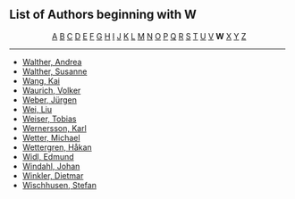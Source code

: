 <h2>List of Authors beginning with W</h2>
<p style="text-align:center"><a href="authors_A.html">A</a>&nbsp;<a href="authors_B.html">B</a>&nbsp;<a href="authors_C.html">C</a>&nbsp;<a href="authors_D.html">D</a>&nbsp;<a href="authors_E.html">E</a>&nbsp;<a href="authors_F.html">F</a>&nbsp;<a href="authors_G.html">G</a>&nbsp;<a href="authors_H.html">H</a>&nbsp;<a href="authors_I.html">I</a>&nbsp;<a href="authors_J.html">J</a>&nbsp;<a href="authors_K.html">K</a>&nbsp;<a href="authors_L.html">L</a>&nbsp;<a href="authors_M.html">M</a>&nbsp;<a href="authors_N.html">N</a>&nbsp;<a href="authors_O.html">O</a>&nbsp;<a href="authors_P.html">P</a>&nbsp;<a href="authors_Q.html">Q</a>&nbsp;<a href="authors_R.html">R</a>&nbsp;<a href="authors_S.html">S</a>&nbsp;<a href="authors_T.html">T</a>&nbsp;<a href="authors_U.html">U</a>&nbsp;<a href="authors_V.html">V</a>&nbsp;<b>W</b>&nbsp;<a href="authors_X.html">X</a>&nbsp;<a href="authors_Y.html">Y</a>&nbsp;<a href="authors_Z.html">Z</a>&nbsp;</p>
<hr width="98%" />
<ul class="authors_list">
<li><a href="author_290.html">Walther, Andrea</a></li><li><a href="author_291.html">Walther, Susanne</a></li><li><a href="author_292.html">Wang, Kai</a></li><li><a href="author_293.html">Waurich, Volker</a></li><li><a href="author_294.html">Weber, Jürgen</a></li><li><a href="author_295.html">Wei, Liu</a></li><li><a href="author_296.html">Weiser, Tobias</a></li><li><a href="author_297.html">Wernersson, Karl</a></li><li><a href="author_298.html">Wetter, Michael</a></li><li><a href="author_299.html">Wettergren, Håkan</a></li><li><a href="author_300.html">Widl, Edmund</a></li><li><a href="author_301.html">Windahl, Johan</a></li><li><a href="author_302.html">Winkler, Dietmar</a></li><li><a href="author_303.html">Wischhusen, Stefan</a></li></ul>